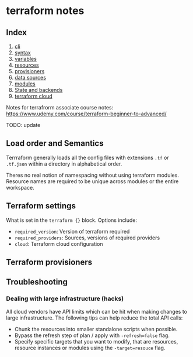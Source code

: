# terraform notes

## Index

1. [cli](./cli.md)
2. [syntax](./syntax.md)
3. [variables](./variables.md)
4. [resources](./resources.md)
5. [provisioners](./provisioners.md)
6. [data sources](./data_sources.md)
7. [modules](./modules.md)
8. [State and backends](./state_and_backends.md)
9. [terraform cloud](./terraform_cloud.md)

Notes for terrafrorm associate course notes: https://www.udemy.com/course/terraform-beginner-to-advanced/

TODO: update

## Load order and Semantics

Terrraform generally loads all the config files with extensions `.tf` or
`.tf.json` within a directory in alphabetical order.

Theres no real notion of namespacing without using terraform modules. Resource
names are required to be unique across modules or the entire workspace.

## Terraform settings

What is set in the `terraform {}` block. Options include:

- `required_version`: Version of terraform required
- `required_providers`: Sources, versions of required providers
- `cloud`: Terraform cloud configuration

## Terraform provisioners

## Troubleshooting

### Dealing with large infrastructure (hacks)

All cloud vendors have API limits which can be hit when making changes to
large infrastructure. The following tips can help reduce the total API calls:

- Chunk the resources into smaller standalone scripts when possible.
- Bypass the refresh step of plan / apply with `-refresh=false` flag.
- Specify specific targets that you want to modify, that are resources, resource
  instances or modules using the `-target=resouce` flag.
